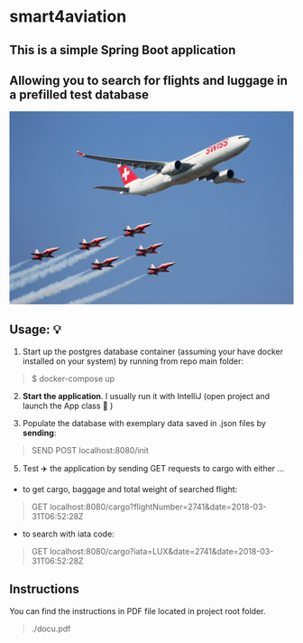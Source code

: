 # smart4aviation

## This is a simple Spring Boot application
## Allowing you to search for flights and luggage in a prefilled test database

![Airplane and Jets Flying in the Blue Sky](readme-pic.jpg)


## Usage: 💡

1) Start up the postgres database container (assuming your have docker installed on your system) by running from repo main folder:
> $ docker-compose up  
  
2) **Start the application**. I usually run it with IntelliJ (open project and launch the App class 🏃 )  


3) Populate the database with exemplary data saved in .json files by **sending**:
> SEND POST localhost:8080/init  


5) Test ✈️ the application by sending GET requests to cargo with either ...

* to get cargo, baggage and total weight of searched flight:
> GET localhost:8080/cargo?flightNumber=2741&date=2018-03-31T06:52:28Z 

* to search with iata code:
> GET localhost:8080/cargo?iata=LUX&date=2741&date=2018-03-31T06:52:28Z

 
 ## Instructions 
 
You can find the instructions in PDF file located in project root folder.
> ./docu.pdf  
  